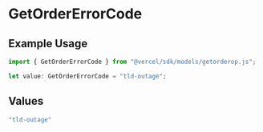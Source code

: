 # GetOrderErrorCode

## Example Usage

```typescript
import { GetOrderErrorCode } from "@vercel/sdk/models/getorderop.js";

let value: GetOrderErrorCode = "tld-outage";
```

## Values

```typescript
"tld-outage"
```